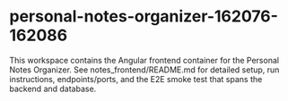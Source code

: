 # personal-notes-organizer-162076-162086

This workspace contains the Angular frontend container for the Personal Notes Organizer. See notes_frontend/README.md for detailed setup, run instructions, endpoints/ports, and the E2E smoke test that spans the backend and database.
